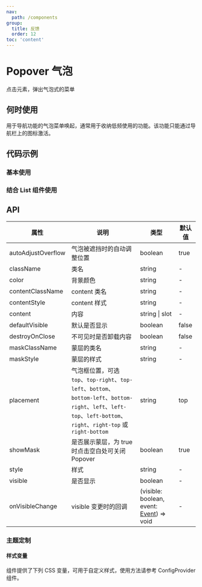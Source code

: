 ```yaml
---
nav:
  path: /components
group:
  title: 反馈
  order: 12
toc: 'content'
---
```


# Popover 气泡

<!-- <code src="../../docs/components/compatibility.tsx" inline="true"></code> -->

点击元素，弹出气泡式的菜单

## 何时使用

用于导航功能的气泡菜单唤起，通常用于收纳低频使用的功能。该功能只能通过导航栏上的图标激活。

## 代码示例

### 基本使用

<code src='../../demo/pages/Popover/index' noChangeButton></code>

### 结合 List 组件使用

<!-- <code src='pages/PopoverList/index' noChangeButton></code> -->

## API

| 属性               | 说明                                                                                                                                                                | 类型                                                                                                | 默认值 |
| ------------------ | ------------------------------------------------------------------------------------------------------------------------------------------------------------------- | --------------------------------------------------------------------------------------------------- | ------ |
| autoAdjustOverflow | 气泡被遮挡时的自动调整位置                                                                                                                                          | boolean                                                                                             | true   |
| className          | 类名                                                                                                                                                                | string                                                                                              | -      |
| color              | 背景颜色                                                                                                                                                            | string                                                                                              | -      |
| contentClassName   | content 类名                                                                                                                                                        | string                                                                                              | -      |
| contentStyle       | content 样式                                                                                                                                                        | string                                                                                              | -      |
| content            | 内容                                                                                                                                                                | string \| slot                                                                                      | -      |
| defaultVisible     | 默认是否显示                                                                                                                                                        | boolean                                                                                             | false  |
| destroyOnClose     | 不可见时是否卸载内容                                                                                                                                                | boolean                                                                                             | false  |
| maskClassName      | 蒙层的类名                                                                                                                                                          | string                                                                                              | -      |
| maskStyle          | 蒙层的样式                                                                                                                                                          | string                                                                                              | -      |
| placement          | 气泡框位置，可选 `top`、`top-right`、`top-left`、`bottom`、`bottom-left`、`bottom-right`、`left`、`left-top`、`left-bottom`、`right`、`right-top` 或 `right-bottom` | string                                                                                              | top    |
| showMask           | 是否展示蒙层，为 true 时点击空白处可关闭 Popover                                                                                                                    | boolean                                                                                             | true   |
| style              | 样式                                                                                                                                                                | string                                                                                              | -      |
| visible            | 是否显示                                                                                                                                                            | boolean                                                                                             | -      |
| onVisibleChange    | visible 变更时的回调                                                                                                                                                | (visible: boolean, event: [Event](https://opendocs.alipay.com/mini/framework/event-object)) => void | -      |

### 主题定制

#### 样式变量

组件提供了下列 CSS 变量，可用于自定义样式，使用方法请参考 ConfigProvider 组件。
